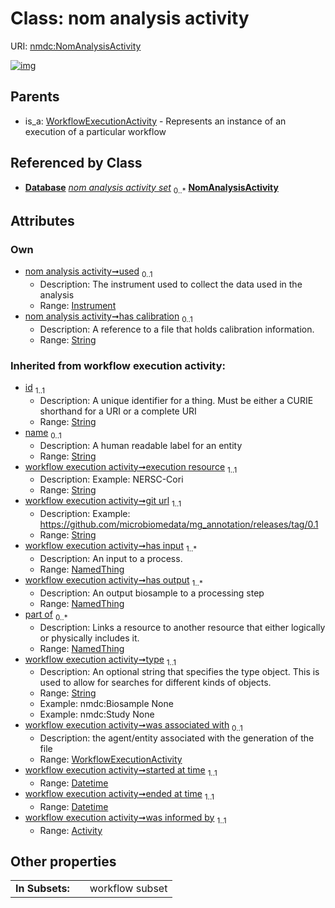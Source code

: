 
# Class: nom analysis activity




URI: [nmdc:NomAnalysisActivity](https://microbiomedata/meta/NomAnalysisActivity)


[![img](https://yuml.me/diagram/nofunky;dir:TB/class/[WorkflowExecutionActivity],[Instrument]<used%200..1-%20[NomAnalysisActivity&#124;has_calibration:string%20%3F;execution_resource(i):string;git_url(i):string;type(i):string;started_at_time(i):datetime;ended_at_time(i):datetime;id(i):string;name(i):string%20%3F],[Database]++-%20nom%20analysis%20activity%20set%200..*>[NomAnalysisActivity],[WorkflowExecutionActivity]^-[NomAnalysisActivity],[NamedThing],[Instrument],[Database],[Activity])](https://yuml.me/diagram/nofunky;dir:TB/class/[WorkflowExecutionActivity],[Instrument]<used%200..1-%20[NomAnalysisActivity&#124;has_calibration:string%20%3F;execution_resource(i):string;git_url(i):string;type(i):string;started_at_time(i):datetime;ended_at_time(i):datetime;id(i):string;name(i):string%20%3F],[Database]++-%20nom%20analysis%20activity%20set%200..*>[NomAnalysisActivity],[WorkflowExecutionActivity]^-[NomAnalysisActivity],[NamedThing],[Instrument],[Database],[Activity])

## Parents

 *  is_a: [WorkflowExecutionActivity](WorkflowExecutionActivity.md) - Represents an instance of an execution of a particular workflow

## Referenced by Class

 *  **[Database](Database.md)** *[nom analysis activity set](nom_analysis_activity_set.md)*  <sub>0..\*</sub>  **[NomAnalysisActivity](NomAnalysisActivity.md)**

## Attributes


### Own

 * [nom analysis activity➞used](nom_analysis_activity_used.md)  <sub>0..1</sub>
     * Description: The instrument used to collect the data used in the analysis
     * Range: [Instrument](Instrument.md)
 * [nom analysis activity➞has calibration](nom_analysis_activity_has_calibration.md)  <sub>0..1</sub>
     * Description: A reference to a file that holds calibration information.
     * Range: [String](types/String.md)

### Inherited from workflow execution activity:

 * [id](id.md)  <sub>1..1</sub>
     * Description: A unique identifier for a thing. Must be either a CURIE shorthand for a URI or a complete URI
     * Range: [String](types/String.md)
 * [name](name.md)  <sub>0..1</sub>
     * Description: A human readable label for an entity
     * Range: [String](types/String.md)
 * [workflow execution activity➞execution resource](workflow_execution_activity_execution_resource.md)  <sub>1..1</sub>
     * Description: Example: NERSC-Cori
     * Range: [String](types/String.md)
 * [workflow execution activity➞git url](workflow_execution_activity_git_url.md)  <sub>1..1</sub>
     * Description: Example: https://github.com/microbiomedata/mg_annotation/releases/tag/0.1
     * Range: [String](types/String.md)
 * [workflow execution activity➞has input](workflow_execution_activity_has_input.md)  <sub>1..\*</sub>
     * Description: An input to a process.
     * Range: [NamedThing](NamedThing.md)
 * [workflow execution activity➞has output](workflow_execution_activity_has_output.md)  <sub>1..\*</sub>
     * Description: An output biosample to a processing step
     * Range: [NamedThing](NamedThing.md)
 * [part of](part_of.md)  <sub>0..\*</sub>
     * Description: Links a resource to another resource that either logically or physically includes it.
     * Range: [NamedThing](NamedThing.md)
 * [workflow execution activity➞type](workflow_execution_activity_type.md)  <sub>1..1</sub>
     * Description: An optional string that specifies the type object.  This is used to allow for searches for different kinds of objects.
     * Range: [String](types/String.md)
     * Example: nmdc:Biosample None
     * Example: nmdc:Study None
 * [workflow execution activity➞was associated with](workflow_execution_activity_was_associated_with.md)  <sub>0..1</sub>
     * Description: the agent/entity associated with the generation of the file
     * Range: [WorkflowExecutionActivity](WorkflowExecutionActivity.md)
 * [workflow execution activity➞started at time](workflow_execution_activity_started_at_time.md)  <sub>1..1</sub>
     * Range: [Datetime](types/Datetime.md)
 * [workflow execution activity➞ended at time](workflow_execution_activity_ended_at_time.md)  <sub>1..1</sub>
     * Range: [Datetime](types/Datetime.md)
 * [workflow execution activity➞was informed by](workflow_execution_activity_was_informed_by.md)  <sub>1..1</sub>
     * Range: [Activity](Activity.md)

## Other properties

|  |  |  |
| --- | --- | --- |
| **In Subsets:** | | workflow subset |


